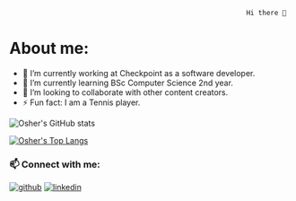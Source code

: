                                                                Hi there 👋

# About me:

- 🔭 I’m currently working at Checkpoint as a software developer.
- 🌱 I’m currently learning BSc Computer Science 2nd year.
- 👯 I’m looking to collaborate with other content creators.
- ⚡ Fun fact: I am a Tennis player.


![Osher's GitHub stats](https://github-readme-stats.vercel.app/api?username=OsherElhadad&show_icons=true&theme=dracula)

[![Osher's Top Langs](https://github-readme-stats.vercel.app/api/top-langs/?username=OsherElhadad&layout=compact)](https://github.com/OsherElhadad/github-readme-stats)


### 📫 Connect with me:
[![github](https://cloud.githubusercontent.com/assets/17016297/18839843/0e06a67a-83d2-11e6-993a-b35a182500e0.png)][1]
[![linkedin](https://cloud.githubusercontent.com/assets/17016297/18839848/0fc7e74e-83d2-11e6-8c6a-277fc9d6e067.png)][2]

[1]: https://github.com/OsherElhadad
[2]: https://www.linkedin.com/in/osherelhadad
